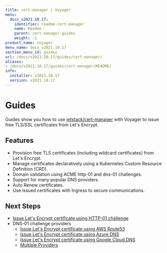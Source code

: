 ```yaml
---
title: cert-manager | Voyager
menu:
  docs_v2021.10.17:
    identifier: readme-cert-manager
    name: Readme
    parent: cert-manager-guides
    weight: -1
product_name: voyager
menu_name: docs_v2021.10.17
section_menu_id: guides
url: /docs/v2021.10.17/guides/cert-manager/
aliases:
- /docs/v2021.10.17/guides/cert-manager/README/
info:
  installer: v2021.10.17
  version: v2021.10.17
---
```


# Guides

Guides show you how to use [jetstack/cert-manager](https://github.com/jetstack/cert-manager) with Voyager to issue free TLS/SSL certificates from Let's Encrypt.

## Features

- Provision free TLS certificates (including wildcard certificates) from Let's Encrypt.
- Manage certificates declaratively using a Kubernetes Custom Resource Definition (CRD).
- Domain validation using ACME http-01 and dns-01 challenges.
- Support for many popular DNS providers.
- Auto Renew certificates.
- Use issued certificates with Ingress to secure communications.

## Next Steps

- [Issue Let's Encrypt certificate using HTTP-01 challenge](/docs/v2021.10.17/guides/cert-manager/http01_challenge/overview)
- DNS-01 challenge providers
  - [Issue Let's Encrypt certificate using AWS Route53](/docs/v2021.10.17/guides/cert-manager/dns01_challenge/aws-route53)
  - [Issue Let's Encrypt certificate using Azure DNS](/docs/v2021.10.17/guides/cert-manager/dns01_challenge/azure-dns)
  - [Issue Let's Encrypt certificate using Google Cloud DNS](/docs/v2021.10.17/guides/cert-manager/dns01_challenge/google-cloud-dns)
  - [Multiple Providers](/docs/v2021.10.17/guides/cert-manager/dns01_challenge/multiple-challenge-solver)
